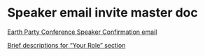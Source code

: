 # Speaker email invite master doc

[Earth Party Conference Speaker Confirmation email](Earth%20Party%20Conference%20Speaker%20Confirmation%20email%201c0faa2a7b8a80ee8b61e5cf9256721d.md)

[Brief descriptions for “Your Role” section](Brief%20descriptions%20for%20“Your%20Role”%20section%201c8faa2a7b8a803a8984ed13e0558c6d.md)